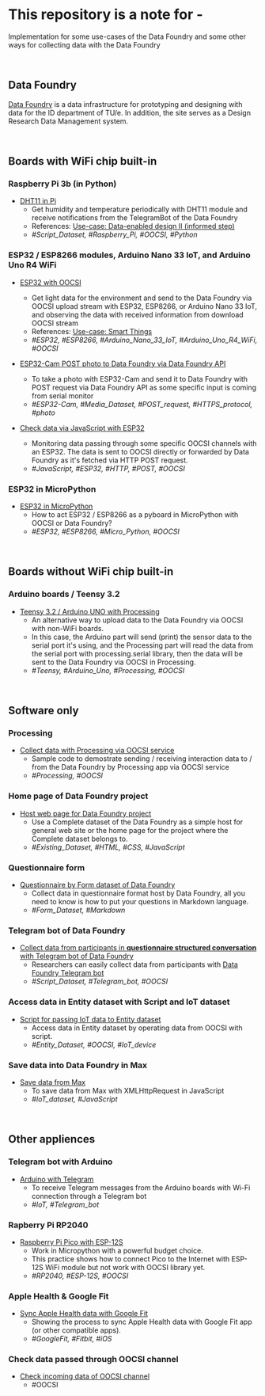 # This repository is a note for -

Implementation for some use-cases of the Data Foundry and some other ways for collecting data with the Data Foundry

<br />

## **Data Foundry**

[Data Foundry](https://data.id.tue.nl) is a data infrastructure for prototyping and designing with data for the ID department of TU/e. In addition, the site serves as a Design Research Data Management system.

<br />

## **Boards with WiFi chip built-in**

### **Raspberry Pi 3b (in Python)**

* [DHT11 in Pi](examples/DHT11_in_Pi/)
  * Get humidity and temperature periodically with DHT11 module and receive notifications from the TelegramBot of the Data Foundry
  * References: [Use-case: Data-enabled design II (informed step)](https://data.id.tue.nl/documentation/usecase-ded-2)
  * *#Script_Dataset, #Raspberry_Pi, #OOCSI, #Python*

### **ESP32 / ESP8266 modules, Arduino Nano 33 IoT, and Arduino Uno R4 WiFi**

* [ESP32 with OOCSI](examples/ESP_with_OOCSI)
  * Get light data for the environment and send to the Data Foundry via OOCSI upload stream with ESP32, ESP8266, or Arduino Nano 33 IoT, and observing the data with received information from download OOCSI stream
  * References: [Use-case: Smart Things](https://data.id.tue.nl/documentation/usecase-smart-things)
  * *#ESP32, #ESP8266, #Arduino_Nano_33_IoT, #Arduino_Uno_R4_WiFi, #OOCSI*

* [ESP32-Cam POST photo to Data Foundry via Data Foundry API](examples/ESP32-Cam_POST_image_to_DF)
  * To take a photo with ESP32-Cam and send it to Data Foundry with POST request via Data Foundry API as some specific input is coming from serial monitor
  * *#ESP32-Cam, #Media_Dataset, #POST_request, #HTTPS_protocol, #photo*

* [Check data via JavaScript with ESP32](examples/Data_via_JavaScript/)
  * Monitoring data passing through some specific OOCSI channels with an ESP32. The data is sent to OOCSI directly or forwarded by Data Foundry as it's fetched via HTTP POST request.
  * *#JavaScript, #ESP32, #HTTP, #POST, #OOCSI*

### **ESP32 in MicroPython**

* [ESP32 in MicroPython](examples/ESP32_to_Pyboard)
  * How to act ESP32 / ESP8266 as a pyboard in MicroPython with OOCSI or Data Foundry?
  * *#ESP32, #ESP8266, #Micro_Python, #OOCSI*

<br />

## **Boards without WiFi chip built-in**

### **Arduino boards / Teensy 3.2**

* [Teensy 3.2 / Arduino UNO with Processing](examples/Teensy_ArduinoUNO_with_Processing)
  * An alternative way to upload data to the Data Foundry via OOCSI with non-WiFi boards.
  * In this case, the Arduino part will send (print) the sensor data to the serial port it's using, and the Processing part will read the data from the serial port with processing.serial library, then the data will be sent to the Data Foundry via OOCSI in Processing.
  * *#Teensy, #Arduino_Uno, #Processing, #OOCSI*

<br />

## **Software only**

### **Processing**

* [Collect data with Processing via OOCSI service](examples/Processing_with_OOCSI)
  * Sample code to demostrate sending / receiving interaction data to / from the Data Foundry by Processing app via OOCSI service
  * *#Processing, #OOCSI*

### **Home page of Data Foundry project**

* [Host web page for Data Foundry project](examples/WWW_host_by_DF)
  * Use a Complete dataset of the Data Foundry as a simple host for general web site or the home page for the project where the Complete dataset belongs to.
  * *#Existing_Dataset, #HTML, #CSS, #JavaScript*

### **Questionnaire form**

* [Questionnaire by Form dataset of Data Foundry](examples/Questionnaire_Form)
  * Collect data in questionnaire format host by Data Foundry, all you need to know is how to put your questions in Markdown language.
  * *#Form_Dataset, #Markdown*

### **Telegram bot of Data Foundry**

* [Collect data from participants in **questionnaire structured conversation** with Telegram bot of Data Foundry](examples/Collect_questionnaire_data_with_DF_bot/)
  * Researchers can easily collect data from participants with [Data Foundry Telegram bot](https://t.me/datafoundrybot)
  * *#Script_Dataset, #Telegram_bot, #OOCSI*

### **Access data in Entity dataset with Script and IoT dataset**

* [Script for passing IoT data to Entity dataset](examples/Script_for_passing_IoT_data_to_Entity)
  * Access data in Entity dataset by operating data from OOCSI with script.
  * *#Entity_Dataset, #OOCSI, #IoT_device*

### **Save data into Data Foundry in Max**

* [Save data from Max](examples/Save_from_MAX/)
  * To save data from Max with XMLHttpRequest in JavaScript
  * *#IoT_dataset, #JavaScript*

<br />

## **Other appliences**

### **Telegram bot with Arduino**

* [Arduino with Telegram](examples/Arduino_with_Telegram)
  * To receive Telegram messages from the Arduino boards with Wi-Fi connection through a Telegram bot
  * *#IoT, #Telegram_bot*

### **Rapberry Pi RP2040**

* [Raspberry Pi Pico with ESP-12S](examples/RPi-Pico_with_ESP-12S)
  * Work in Micropython with a powerful budget choice.
  * This practice shows how to connect Pico to the Internet with ESP-12S WiFi module but not work with OOCSI library yet.
  * *#RP2040, #ESP-12S, #OOCSI*

### **Apple Health & Google Fit**

* [Sync Apple Health data with Google Fit](examples/Apple_to_GoogleFit/)
  * Showing the process to sync Apple Health data with Google Fit app (or other compatible apps).
  * *#GoogleFit, #Fitbit, #iOS*

### **Check data passed through OOCSI channel**

* [Check incoming data of OOCSI channel](examples/Check_incoming_data_of_OOCSI/)
  * #OOCSI

<br />

